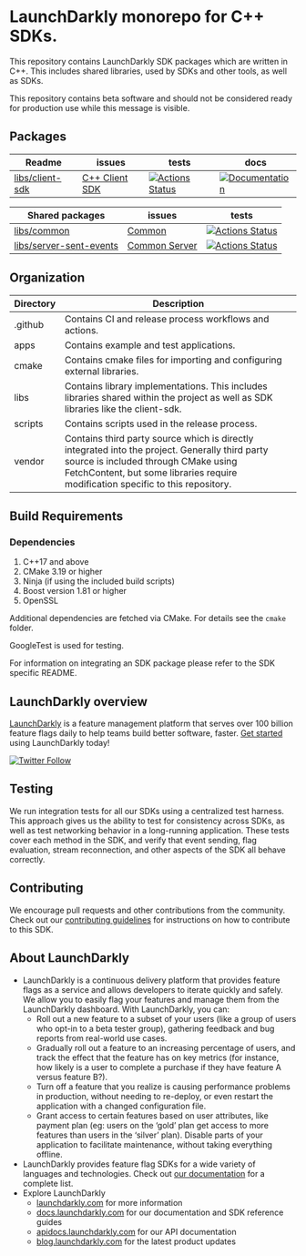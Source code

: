 # LaunchDarkly monorepo for C++ SDKs.

This repository contains LaunchDarkly SDK packages which are written in C++.
This includes shared libraries, used by SDKs and other tools, as well as SDKs.

This repository contains beta software and should not be considered ready for production use while this message is
visible.

## Packages

| Readme                                       | issues                                      | tests                                                   | docs                                                                                                                                                                           |
|----------------------------------------------|---------------------------------------------|---------------------------------------------------------|--------------------------------------------------------------------------------------------------------------------------------------------------------------------------------|
| [libs/client-sdk](libs/client-sdk/README.md) | [C++ Client SDK][package-cpp-client-issues] | [![Actions Status][cpp-client-ci-badge]][cpp-client-ci] | [![Documentation](https://img.shields.io/static/v1?label=GitHub+Pages&message=API+reference&color=00add8)](https://launchdarkly.github.io/cpp-sdks/libs/client-sdk/docs/html/) 

| Shared packages                                              | issues                                            | tests                                                                |
|--------------------------------------------------------------|---------------------------------------------------|----------------------------------------------------------------------|
| [libs/common](libs/common/README.md)                         | [Common][package-shared-common-issues]            | [![Actions Status][shared-common-ci-badge]][shared-common-ci]        |
| [libs/server-sent-events](libs/server-sent-events/README.md) | [Common Server][package-shared-sdk-server-issues] | [![Actions Status][shared-sse-ci-badge-badge]][shared-sdk-server-ci] |

## Organization

| Directory | Description                                                                                                                                                                                                                |
 |-----------|----------------------------------------------------------------------------------------------------------------------------------------------------------------------------------------------------------------------------|
| .github   | Contains CI and release process workflows and actions.                                                                                                                                                                     
| apps      | Contains example and test applications.                                                                                                                                                                                    
| cmake     | Contains cmake files for importing and configuring external libraries.                                                                                                                                                     
| libs      | Contains library implementations. This includes libraries shared within the project as well as SDK libraries like the client-sdk.                                                                                          
| scripts   | Contains scripts used in the release process.                                                                                                                                                                              
| vendor    | Contains third party source which is directly integrated into the project. Generally third party source is included through CMake using FetchContent, but some libraries require modification specific to this repository. 

## Build Requirements

### Dependencies

1. C++17 and above
1. CMake 3.19 or higher
1. Ninja (if using the included build scripts)
1. Boost version 1.81 or higher
1. OpenSSL

Additional dependencies are fetched via CMake. For details see the `cmake` folder.

GoogleTest is used for testing.

For information on integrating an SDK package please refer to the SDK specific README.

## LaunchDarkly overview

[LaunchDarkly](https://www.launchdarkly.com) is a feature management platform that serves over 100 billion feature flags
daily to help teams build better software, faster. [Get started](https://docs.launchdarkly.com/home/getting-started)
using LaunchDarkly today!

[![Twitter Follow](https://img.shields.io/twitter/follow/launchdarkly.svg?style=social&label=Follow&maxAge=2592000)](https://twitter.com/intent/follow?screen_name=launchdarkly)

## Testing

We run integration tests for all our SDKs using a centralized test harness. This approach gives us the ability to test
for consistency across SDKs, as well as test networking behavior in a long-running application. These tests cover each
method in the SDK, and verify that event sending, flag evaluation, stream reconnection, and other aspects of the SDK all
behave correctly.

## Contributing

We encourage pull requests and other contributions from the community. Check out
our [contributing guidelines](CONTRIBUTING.md) for instructions on how to contribute to this SDK.

## About LaunchDarkly

- LaunchDarkly is a continuous delivery platform that provides feature flags as a service and allows developers to
  iterate quickly and safely. We allow you to easily flag your features and manage them from the LaunchDarkly dashboard.
  With LaunchDarkly, you can:
    - Roll out a new feature to a subset of your users (like a group of users who opt-in to a beta tester group),
      gathering feedback and bug reports from real-world use cases.
    - Gradually roll out a feature to an increasing percentage of users, and track the effect that the feature has on
      key metrics (for instance, how likely is a user to complete a purchase if they have feature A versus feature B?).
    - Turn off a feature that you realize is causing performance problems in production, without needing to re-deploy,
      or even restart the application with a changed configuration file.
    - Grant access to certain features based on user attributes, like payment plan (eg: users on the ‘gold’ plan get
      access to more features than users in the ‘silver’ plan). Disable parts of your application to facilitate
      maintenance, without taking everything offline.
- LaunchDarkly provides feature flag SDKs for a wide variety of languages and technologies. Check
  out [our documentation](https://docs.launchdarkly.com/sdk) for a complete list.
- Explore LaunchDarkly
    - [launchdarkly.com](https://www.launchdarkly.com/ 'LaunchDarkly Main Website') for more information
    - [docs.launchdarkly.com](https://docs.launchdarkly.com/ 'LaunchDarkly Documentation') for our documentation and SDK
      reference guides
    - [apidocs.launchdarkly.com](https://apidocs.launchdarkly.com/ 'LaunchDarkly API Documentation') for our API
      documentation
    - [blog.launchdarkly.com](https://blog.launchdarkly.com/ 'LaunchDarkly Blog Documentation') for the latest product
      updates

[//]: # 'libs/common'

[shared-common-ci-badge]: https://github.com/launchdarkly/cpp-sdks/actions/workflows/common.yml/badge.svg

[shared-common-ci]: https://github.com/launchdarkly/cpp-sdks/actions/workflows/common.yml

[package-shared-common-issues]: https://github.com/launchdarkly/cpp-sdks/issues?q=is%3Aissue+is%3Aopen+label%3A%22package%3A+shared%2Fcommon%22+

[//]: # 'libs/server-sent-events'

[shared-sse-ci-badge-badge]: https://github.com/launchdarkly/cpp-sdks/actions/workflows/sse.yml/badge.svg

[shared-sdk-server-ci]: https://github.com/launchdarkly/cpp-sdks/actions/workflows/sse.yml

[package-shared-sdk-server-issues]: https://github.com/launchdarkly/cpp-sdks/issues?q=is%3Aissue+is%3Aopen+label%3A%22package%3A+shared%2Fsse%22+


[//]: # 'libs/client-sdk'

[cpp-client-ci-badge]: https://github.com/launchdarkly/cpp-sdks/actions/workflows/client.yml/badge.svg

[cpp-client-ci]: https://github.com/launchdarkly/cpp-sdks/actions/workflows/client.yml

[package-cpp-client-issues]: https://github.com/launchdarkly/cpp-sdks/issues?q=is%3Aissue+is%3Aopen+label%3A%22package%3A+sdk%2Fclient%22+
